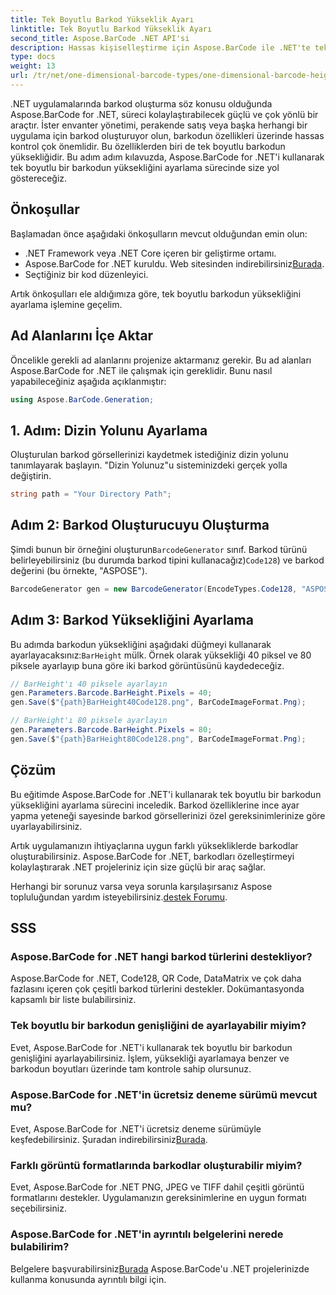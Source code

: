 ```yaml
---
title: Tek Boyutlu Barkod Yükseklik Ayarı
linktitle: Tek Boyutlu Barkod Yükseklik Ayarı
second_title: Aspose.BarCode .NET API'si
description: Hassas kişiselleştirme için Aspose.BarCode ile .NET'te tek boyutlu barkodların yüksekliğini nasıl ayarlayacağınızı öğrenin. Zahmetsizce mükemmel barkodlar oluşturun!
type: docs
weight: 13
url: /tr/net/one-dimensional-barcode-types/one-dimensional-barcode-height-adjustment/
---
```


.NET uygulamalarında barkod oluşturma söz konusu olduğunda Aspose.BarCode for .NET, süreci kolaylaştırabilecek güçlü ve çok yönlü bir araçtır. İster envanter yönetimi, perakende satış veya başka herhangi bir uygulama için barkod oluşturuyor olun, barkodun özellikleri üzerinde hassas kontrol çok önemlidir. Bu özelliklerden biri de tek boyutlu barkodun yüksekliğidir. Bu adım adım kılavuzda, Aspose.BarCode for .NET'i kullanarak tek boyutlu bir barkodun yüksekliğini ayarlama sürecinde size yol göstereceğiz.

## Önkoşullar

Başlamadan önce aşağıdaki önkoşulların mevcut olduğundan emin olun:

- .NET Framework veya .NET Core içeren bir geliştirme ortamı.
-  Aspose.BarCode for .NET kuruldu. Web sitesinden indirebilirsiniz[Burada](https://releases.aspose.com/barcode/net/).
- Seçtiğiniz bir kod düzenleyici.

Artık önkoşulları ele aldığımıza göre, tek boyutlu barkodun yüksekliğini ayarlama işlemine geçelim.

## Ad Alanlarını İçe Aktar

Öncelikle gerekli ad alanlarını projenize aktarmanız gerekir. Bu ad alanları Aspose.BarCode for .NET ile çalışmak için gereklidir. Bunu nasıl yapabileceğiniz aşağıda açıklanmıştır:

```csharp
using Aspose.BarCode.Generation;
```

## 1. Adım: Dizin Yolunu Ayarlama

Oluşturulan barkod görsellerinizi kaydetmek istediğiniz dizin yolunu tanımlayarak başlayın. "Dizin Yolunuz"u sisteminizdeki gerçek yolla değiştirin.

```csharp
string path = "Your Directory Path";
```

## Adım 2: Barkod Oluşturucuyu Oluşturma

 Şimdi bunun bir örneğini oluşturun`BarcodeGenerator` sınıf. Barkod türünü belirleyebilirsiniz (bu durumda barkod tipini kullanacağız)`Code128`) ve barkod değerini (bu örnekte, "ASPOSE").

```csharp
BarcodeGenerator gen = new BarcodeGenerator(EncodeTypes.Code128, "ASPOSE");
```

## Adım 3: Barkod Yüksekliğini Ayarlama

 Bu adımda barkodun yüksekliğini aşağıdaki düğmeyi kullanarak ayarlayacaksınız:`BarHeight` mülk. Örnek olarak yüksekliği 40 piksel ve 80 piksele ayarlayıp buna göre iki barkod görüntüsünü kaydedeceğiz.

```csharp
// BarHeight'ı 40 piksele ayarlayın
gen.Parameters.Barcode.BarHeight.Pixels = 40;
gen.Save($"{path}BarHeight40Code128.png", BarCodeImageFormat.Png);

// BarHeight'ı 80 piksele ayarlayın
gen.Parameters.Barcode.BarHeight.Pixels = 80;
gen.Save($"{path}BarHeight80Code128.png", BarCodeImageFormat.Png);
```

## Çözüm

Bu eğitimde Aspose.BarCode for .NET'i kullanarak tek boyutlu bir barkodun yüksekliğini ayarlama sürecini inceledik. Barkod özelliklerine ince ayar yapma yeteneği sayesinde barkod görsellerinizi özel gereksinimlerinize göre uyarlayabilirsiniz.

Artık uygulamanızın ihtiyaçlarına uygun farklı yüksekliklerde barkodlar oluşturabilirsiniz. Aspose.BarCode for .NET, barkodları özelleştirmeyi kolaylaştırarak .NET projeleriniz için size güçlü bir araç sağlar.

 Herhangi bir sorunuz varsa veya sorunla karşılaşırsanız Aspose topluluğundan yardım isteyebilirsiniz.[destek Forumu](https://forum.aspose.com/c/barcode/13).

## SSS

### Aspose.BarCode for .NET hangi barkod türlerini destekliyor?
Aspose.BarCode for .NET, Code128, QR Code, DataMatrix ve çok daha fazlasını içeren çok çeşitli barkod türlerini destekler. Dokümantasyonda kapsamlı bir liste bulabilirsiniz.

### Tek boyutlu bir barkodun genişliğini de ayarlayabilir miyim?
Evet, Aspose.BarCode for .NET'i kullanarak tek boyutlu bir barkodun genişliğini ayarlayabilirsiniz. İşlem, yüksekliği ayarlamaya benzer ve barkodun boyutları üzerinde tam kontrole sahip olursunuz.

### Aspose.BarCode for .NET'in ücretsiz deneme sürümü mevcut mu?
 Evet, Aspose.BarCode for .NET'i ücretsiz deneme sürümüyle keşfedebilirsiniz. Şuradan indirebilirsiniz[Burada](https://releases.aspose.com/).

### Farklı görüntü formatlarında barkodlar oluşturabilir miyim?
Evet, Aspose.BarCode for .NET PNG, JPEG ve TIFF dahil çeşitli görüntü formatlarını destekler. Uygulamanızın gereksinimlerine en uygun formatı seçebilirsiniz.

### Aspose.BarCode for .NET'in ayrıntılı belgelerini nerede bulabilirim?
 Belgelere başvurabilirsiniz[Burada](https://reference.aspose.com/barcode/net/) Aspose.BarCode'u .NET projelerinizde kullanma konusunda ayrıntılı bilgi için.
